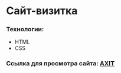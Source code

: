 # Сайт-визитка

### Технологии:

- HTML
- CSS

### Ссылка для просмотра сайта: [AXIT](https://axit-aristov.netlify.app/ "Сайт на Netlify")
